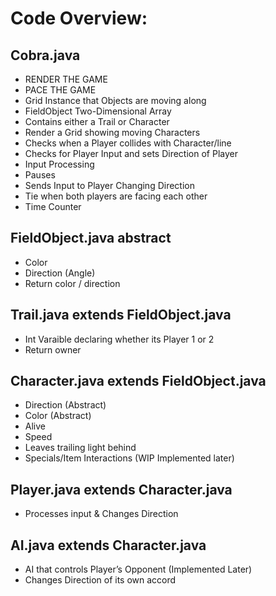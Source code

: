 # Code Overview:
## Cobra.java
- RENDER THE GAME
- PACE THE GAME
- Grid Instance that Objects are moving along
- FieldObject Two-Dimensional Array
- Contains either a Trail or Character
- Render a Grid showing moving Characters
- Checks when a Player collides with Character/line
- Checks for Player Input and sets Direction of Player
- Input Processing
- Pauses
- Sends Input to Player Changing Direction
- Tie when both players are facing each other
- Time Counter
## FieldObject.java abstract
- Color
- Direction (Angle)
- Return color / direction
## Trail.java extends FieldObject.java
- Int Varaible declaring whether its Player 1 or 2
- Return owner
## Character.java extends FieldObject.java
- Direction (Abstract)
- Color (Abstract)
- Alive
- Speed
- Leaves trailing light behind
- Specials/Item Interactions (WIP Implemented later)
## Player.java extends Character.java
- Processes input & Changes Direction
## AI.java extends Character.java
- AI that controls Player’s Opponent (Implemented Later)
- Changes Direction of its own accord
